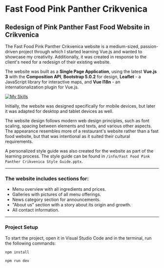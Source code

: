 # Fast Food Pink Panther Crikvenica

## Redesign of Pink Panther Fast Food Website in Crikvenica

The Fast Food Pink Panther Crikvenica website is a medium-sized, passion-driven project through which I started learning Vue.js and wanted to showcase my creativity. Additionally, it was created in response to the client's need for a redesign of their existing website.

The website was built as a **Single Page Application**, using the latest **Vue.js 3** with the **Composition API**, **Bootstrap 5.0.2** for design, **Leaflet** - a JavaScript library for interactive maps, and **Vue I18n** - an internationalization plugin for Vue.js.

[![My Skills](https://skills.thijs.gg/icons?i=vue,js,bootstrap)](https://skills.thijs.gg)

Initially, the website was designed specifically for mobile devices, but later it was adapted for desktop and tablet devices as well.

The website design follows modern web design principles, such as font scaling, spacing between elements and texts, and various other aspects. The appearance resembles more of a restaurant's website rather than a fast food website, but that was intentional as it suited their cultural requirements.

A personalized style guide was also created for the website as part of the learning process. The style guide can be found in `/info/Fast Food Pink Panther Crikvenica Style Guide.pptx`.

---

### The website includes sections for:

- Menu overview with all ingredients and prices.
- Galleries with pictures of all menu offerings.
- News category section for announcements.
- "About us" section with a story about its origin and growth.
- All contact information.

---

### Project Setup

To start the project, open it in Visual Studio Code and in the terminal, run the following commands:

```sh
npm install
```

```sh
npm run dev
```
